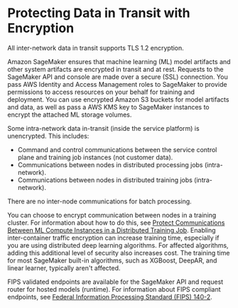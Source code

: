 # Protecting Data in Transit with Encryption<a name="encryption-in-transit"></a>

All inter\-network data in transit supports TLS 1\.2 encryption\.

Amazon SageMaker ensures that machine learning \(ML\) model artifacts and other system artifacts are encrypted in transit and at rest\. Requests to the SageMaker API and console are made over a secure \(SSL\) connection\. You pass AWS Identity and Access Management roles to SageMaker to provide permissions to access resources on your behalf for training and deployment\. You can use encrypted Amazon S3 buckets for model artifacts and data, as well as pass a AWS KMS key to SageMaker instances to encrypt the attached ML storage volumes\.

Some intra\-network data in\-transit \(inside the service platform\) is unencrypted\. This includes:
+ Command and control communications between the service control plane and training job instances \(not customer data\)\.
+ Communications between nodes in distributed processing jobs \(intra\-network\)\.
+ Communications between nodes in distributed training jobs \(intra\-network\)\.

There are no inter\-node communications for batch processing\.

You can choose to encrypt communication between nodes in a training cluster\. For information about how to do this, see [Protect Communications Between ML Compute Instances in a Distributed Training Job](train-encrypt.md)\. Enabling inter\-container traffic encryption can increase training time, especially if you are using distributed deep learning algorithms\. For affected algorithms, adding this additional level of security also increases cost\. The training time for most SageMaker built\-in algorithms, such as XGBoost, DeepAR, and linear learner, typically aren't affected\.

FIPS validated endpoints are available for the SageMaker API and request router for hosted models \(runtime\)\. For information about FIPS compliant endpoints, see [Federal Information Processing Standard \(FIPS\) 140\-2](https://aws.amazon.com/compliance/fips/)\. 
